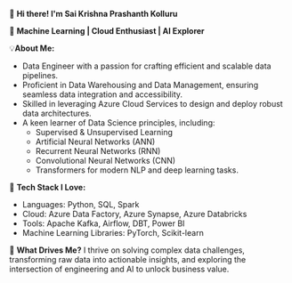 👋 **Hi there! I'm Sai Krishna Prashanth Kolluru** 

🚀 **Machine Learning | Cloud Enthusiast | AI Explorer**

💡**About Me:**
- Data Engineer with a passion for crafting efficient and scalable data pipelines.
- Proficient in Data Warehousing and Data Management, ensuring seamless data integration and accessibility.
- Skilled in leveraging Azure Cloud Services to design and deploy robust data architectures.
- A keen learner of Data Science principles, including:
  - Supervised & Unsupervised Learning
  - Artificial Neural Networks (ANN)
  - Recurrent Neural Networks (RNN)
  - Convolutional Neural Networks (CNN)
  - Transformers for modern NLP and deep learning tasks.

🔧 **Tech Stack I Love:**
- Languages: Python, SQL, Spark
- Cloud: Azure Data Factory, Azure Synapse, Azure Databricks
- Tools: Apache Kafka, Airflow, DBT, Power BI
- Machine Learning Libraries: PyTorch, Scikit-learn

🌟 **What Drives Me?**
I thrive on solving complex data challenges, transforming raw data into actionable insights, and exploring the intersection of engineering and AI to unlock business value.
